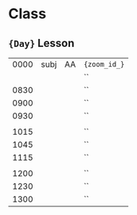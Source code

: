 # **Class**

## `{Day}` Lesson
|      |      |    |              |
| ---- | ---- | -- | ------------ |
| 0000 | subj | AA | `{zoom_id_}` |
|      |  |  | `` |
| 0830 |  |  | `` |
| 0900 |  |  | `` |
| 0930 |  |  | `` |
|      |      |    |              |
| 1015 |  |  | `` |
| 1045 |  |  | `` |
| 1115 |  |  | `` |
|      |      |    |              |
| 1200 |  |  | `` |
| 1230 |  |  | `` |
| 1300 |  |  | `` |